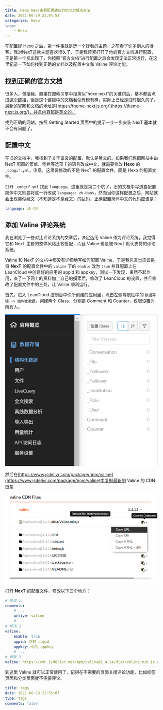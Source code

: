 ```yaml
---
title: Hexo NexT主题配置遇到的坑以及解决方法
date: 2021-06-29 23:04:51
categories: Hexo
tags:
    - Hexo
---
```


在配置好 Hexo 之后，第一件事就是选一个好看的主题，之前看了许多别人的博客，我对NexT这款主题喜欢很久了，于是我赶紧打开了他的官方文档进行配置，于是第一个坑出现了，你按照“官方文档”进行配置之后会发现无法正常运行，在这里记录一下如何找到正确的文档以及配置中文和 Valine 评论功能。

<!-- more -->

## 找到正确的官方文档

很多人，包括我，直接在搜索引擎中搜类似“hexo next”的关键词后，基本都会点进[这个链接](https://theme-next.iissnan.com/)，但是这个链接中的文档看似有模有样，实际上已经是过时很久的了，最新的[官网](https://theme-next.js.org/)和[文档](https://theme-next.js.org/docs/getting-started/)的地址是[https://theme-next.js.org/](https://theme-next.js.org/)，并且内容都是英文的。

找到正确的网站，按照 Getting Started 页面中的提示一步一步安装 NexT 基本就不会有问题了。

## 配置中文

在旧的文档中，我找到了关于语言的配置，默认是英文的。如果我们想把网站中由 NexT 配置的菜单、侧栏等选项卡的语言改成中文，就需要修改 **Hexo** 的 `_congif.yml`，注意，这里要修改的不是 NexT 的配置文件，而是 Hexo 的配置文件。

打开 `_congif.yml` 找到 `language`，这里就是第二个坑了，旧的文档中写道要配置简体中文则要将这一行改成 `language: zh-Hans`，然而当你这样配置之后，网站就会出现类似藏文（不知道是不是藏文）的乱码，正确配置简体中文的代码应该是：

```yaml
language: zh-CN
```

## 添加 Valine 评论系统

我在浏览了一些对比评论系统的文章后，决定选用 Valine 作为评论系统，我觉得它和 NexT 主题的整体风格比较搭配，而且 Valine 也是被 NexT 默认支持的评论系统。

Valine 和 NexT 的文档中都没有详细地写如何配置 Valine，于是我凭直觉应该是将 **NexT** 的配置文件中的 `valine` 下的 `enable` 改为 `true` 并且配置上在 LeanCloud 中创建好的应用的 appid 和 appkey，测试一下发现，果然不起作用，查了一下网上的资料加上自己的摸索后，修改了 LeanCloud 的设置，并且修改了配置文件中的三处，让 Valine 顺利运行。

首先，进入 LeanCloud 控制台中你所创建的应用里，点击左侧导航栏中的 `数据存储 -> 结构化数据`，创建两个 Class，分别是 Comment 和 Counter，权限设置为所有人。

![创建 Comment 和 Counter](Hexo-NexT主题配置遇到的坑以及解决方法/image-20210630155143921.png)

然后在[https://www.jsdelivr.com/package/npm/valine](https://www.jsdelivr.com/package/npm/valine)中复制最新的 Valine 的 CDN 链接

![复制 Valine 的 CDN 链接](Hexo-NexT主题配置遇到的坑以及解决方法/image-20210630155603479.png)

打开 **NexT** 的配置文件，修改以下三个地方：

```yaml
# 修改 1
comments:
	# ...
	active: valine
	# ...
# 修改 2
valine:
	enable: true
	appid: 你的 appid
  	appkey: 你的 appkey
  	# ...
# 修改 3
valine: https://cdn.jsdelivr.net/npm/valine@1.4.14/dist/Valine.min.js # 你刚刚复制的CDN链接
```

到这里 Valine 就可以正常使用了，记得在不需要的页面关闭评论功能，比如标签页面和分类页面就不需要评论。

```yaml
title: tags
date: 2021-06-29 22:55:07
type: tags
comments: false
```

